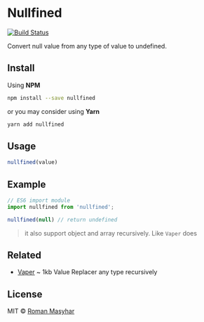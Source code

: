 # Nullfined
 [![Build Status](https://travis-ci.org/rohmanhm/nullfined.svg?branch=master)](https://travis-ci.org/rohmanhm/nullfined)

Convert null value from any type of value to undefined.

## Install
Using **NPM**
```bash
npm install --save nullfined
```
or you may consider using **Yarn**
```bash
yarn add nullfined
```

## Usage
```javascript
nullfined(value)
```

## Example
```javascript
// ES6 import module
import nullfined from 'nullfined';

nullfined(null) // return undefined
```

> it also support object and array recursively. Like `Vaper` does

## Related
* [Vaper](https://github.com/rohmanhm/vaper) ~ 1kb Value Replacer any type recursively

## License
MIT © [Roman Masyhar](https://github.com/rohmanhm)